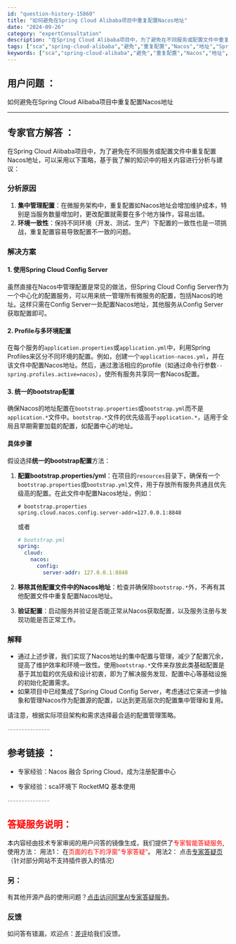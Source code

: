 ```yaml
---
id: "question-history-15860"
title: "如何避免在Spring Cloud Alibaba项目中重复配置Nacos地址"
date: "2024-09-26"
category: "expertConsultation"
description: "在Spring Cloud Alibaba项目中，为了避免在不同服务或配置文件中重复配置Nacos地址，可以采用以下策略，基于我了解的知识中的相关内容进行分析与建议：### 分析原因1. **集中管理配置**：在微服务架构中，重复配置如Nacos地址会增加维护成本，特别是当服务数量增加时，更改配置就"
tags: ["sca","spring-cloud-alibaba","避免","重复配置","Nacos","地址","Spring"]
keywords: ["sca","spring-cloud-alibaba","避免","重复配置","Nacos","地址","Spring"]
---
```


## 用户问题 ： 
 如何避免在Spring Cloud Alibaba项目中重复配置Nacos地址  

---------------
## 专家官方解答 ：

在Spring Cloud Alibaba项目中，为了避免在不同服务或配置文件中重复配置Nacos地址，可以采用以下策略，基于我了解的知识中的相关内容进行分析与建议：

### 分析原因
1. **集中管理配置**：在微服务架构中，重复配置如Nacos地址会增加维护成本，特别是当服务数量增加时，更改配置就需要在多个地方操作，容易出错。
2. **环境一致性**：保持不同环境（开发、测试、生产）下配置的一致性也是一项挑战，重复配置容易导致配置不一致的问题。

### 解决方案

#### 1. 使用Spring Cloud Config Server
虽然直接在Nacos中管理配置是常见的做法，但Spring Cloud Config Server作为一个中心化的配置服务，可以用来统一管理所有微服务的配置，包括Nacos的地址。这样只需在Config Server一处配置Nacos地址，其他服务从Config Server获取配置即可。

#### 2. Profile与多环境配置
在每个服务的`application.properties`或`application.yml`中，利用Spring Profiles来区分不同环境的配置。例如，创建一个`application-nacos.yml`，并在该文件中配置Nacos地址。然后，通过激活相应的profile（如通过命令行参数`--spring.profiles.active=nacos`），使所有服务共享同一套Nacos配置。

#### 3. 统一的bootstrap配置
确保Nacos的地址配置在`bootstrap.properties`或`bootstrap.yml`而不是`application.*`文件中。`bootstrap.*`文件的优先级高于`application.*`，适用于全局且早期需要加载的配置，如配置中心的地址。

#### 具体步骤
假设选择**统一的bootstrap配置**方法：

1. **配置bootstrap.properties/yml**：在项目的`resources`目录下，确保有一个`bootstrap.properties`或`bootstrap.yml`文件，用于存放所有服务共通且优先级高的配置。在此文件中配置Nacos地址，例如：
   ```properties
   # bootstrap.properties
   spring.cloud.nacos.config.server-addr=127.0.0.1:8848
   ```

   或者
   ```yaml
   # bootstrap.yml
   spring:
     cloud:
       nacos:
         config:
           server-addr: 127.0.0.1:8848
   ```

2. **移除其他配置文件中的Nacos地址**：检查并确保除`bootstrap.*`外，不再有其他配置文件中重复配置Nacos地址。

3. **验证配置**：启动服务并验证是否能正常从Nacos获取配置，以及服务注册与发现功能是否正常工作。

### 解释
- 通过上述步骤，我们实现了Nacos地址的集中配置与管理，减少了配置冗余，提高了维护效率和环境一致性。使用`bootstrap.*`文件来存放此类基础配置是基于其加载的优先级和设计初衷，即为了解决服务发现、配置中心等基础设施的初始化配置需求。
- 如果项目中已经集成了Spring Cloud Config Server，考虑通过它来进一步抽象和管理Nacos作为配置源的配置，以达到更高层次的配置集中管理和复用。

请注意，根据实际项目架构和需求选择最合适的配置管理策略。


<font color="#949494">---------------</font> 


## 参考链接 ：

* 专家经验：Nacos 融合 Spring Cloud，成为注册配置中心 
 
 * 专家经验：sca环境下 RocketMQ 基本使用 


 <font color="#949494">---------------</font> 
 


## <font color="#FF0000">答疑服务说明：</font> 

本内容经由技术专家审阅的用户问答的镜像生成，我们提供了<font color="#FF0000">专家智能答疑服务</font>,使用方法：
用法1： 在<font color="#FF0000">页面的右下的浮窗”专家答疑“</font>。
用法2： 点击[专家答疑页](https://answer.opensource.alibaba.com/docs/intro)（针对部分网站不支持插件嵌入的情况）
### 另：


有其他开源产品的使用问题？[点击访问阿里AI专家答疑服务](https://answer.opensource.alibaba.com/docs/intro)。
### 反馈
如问答有错漏，欢迎点：[差评](https://ai.nacos.io/user/feedbackByEnhancerGradePOJOID?enhancerGradePOJOId=15876)给我们反馈。
